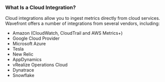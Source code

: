 ### What Is a Cloud Integration?

<!--This panel shows up when you select https://<server>.wavefront.com/extdata-->

Cloud integrations allow you to ingest metrics directly from cloud services. Wavefront offers a number of integrations from several vendors, including:

* Amazon (CloudWatch, CloudTrail and AWS Metrics+)
* Google Cloud Provider
* Microsoft Azure
* Tesla
* New Relic
* AppDynamics
* vRealize Operations Cloud
* Dynatrace
* Snowflake
